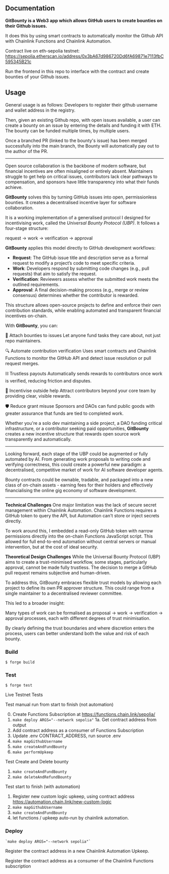 ## Documentation

**GitBounty is a Web3 app which allows GitHub users to create bounties on their Github issues.**

It does this by using smart contracts to automatically monitor the Github API with Chainlink Functions and Chainlink Automation.

Contract live on eth-sepolia testnet:
https://sepolia.etherscan.io/address/0x3bA67d986720Dd6fA69871e7113fbC595345B21c

Run the frontend in this repo to interface with the contract and create bounties of your Github issues.

## Usage

General usage is as follows:
Developers to register their github username and wallet address in the registry.

Then, given an existing Github repo, with open issues available, a user can create a bounty on an issue by entering the details and funding it with ETH. The bounty can be funded multiple times, by multiple users.

Once a branched PR (linked to the bounty's issue) has been merged successfully into the main branch, the Bounty will automatically pay out to the author of the PR.

---

Open source collaboration is the backbone of modern software, but financial incentives are often misaligned or entirely absent. Maintainers struggle to get help on critical issues, contributors lack clear pathways to compensation, and sponsors have little transparency into what their funds achieve.

**GitBounty** solves this by turning GitHub issues into open, permissionless bounties. It creates a decentralised incentive layer for software collaboration.

It is a working implementation of a generalised protocol I designed for incentivising work, called the _Universal Bounty Protocol (UBP)_. It follows a four-stage structure:

request → work → verification → approval

**GitBounty** applies this model directly to GitHub development workflows:

- **Request**: The GitHub issue title and description serve as a formal request to modify a project’s code to meet specific criteria.
- **Work**: Developers respond by submitting code changes (e.g., pull requests) that aim to satisfy the request.
- **Verification**: Reviewers assess whether the submitted work meets the outlined requirements.
- **Approval**: A final decision-making process (e.g., merge or review consensus) determines whether the contributor is rewarded.

This structure allows open-source projects to define and enforce their own contribution standards, while enabling automated and transparent financial incentives on-chain.

With **GitBounty**, you can:

💸 Attach bounties to issues
Let anyone fund tasks they care about, not just repo maintainers.

🔍 Automate contribution verification
Uses smart contracts and Chainlink Functions to monitor the GitHub API and detect issue resolution or pull request merges.

⛓ Trustless payouts
Automatically sends rewards to contributors once work is verified, reducing friction and disputes.

🤝 Incentivise outside help
Attract contributors beyond your core team by providing clear, visible rewards.

🛡 Reduce grant misuse
Sponsors and DAOs can fund public goods with greater assurance that funds are tied to completed work.

Whether you're a solo dev maintaining a side project, a DAO funding critical infrastructure, or a contributor seeking paid opportunities, **GitBounty** creates a new incentive structure that rewards open source work transparently and automatically.

---

Looking forward, each stage of the UBP could be augmented or fully automated by AI. From generating work proposals to writing code and verifying correctness, this could create a powerful new paradigm: a decentralised, competitive market of work for AI software developer agents.

Bounty contracts could be ownable, tradable, and packaged into a new class of on-chain assets - earning fees for their holders and effectively financialising the online gig economy of software development.

---

**Technical Challenges**
One major limitation was the lack of secure secret management within Chainlink Automation. Chainlink Functions requires a GitHub token to query the API, but Automation can't store or inject secrets directly.

To work around this, I embedded a read-only GitHub token with narrow permissions directly into the on-chain Functions JavaScript script. This allowed for full end-to-end automation without central servers or manual intervention, but at the cost of ideal security.

**Theoretical Design Challenges**
While the Universal Bounty Protocol (UBP) aims to create a trust-minimised workflow, some stages, particularly approval, cannot be made fully trustless. The decision to merge a GitHub pull request remains subjective and human-driven.

To address this, GitBounty embraces flexible trust models by allowing each project to define its own PR approver structure. This could range from a single maintainer to a decentralised reviewer committee.

This led to a broader insight:

Many types of work can be formalised as proposal → work → verification → approval processes, each with different degrees of trust minimisation.

By clearly defining the trust boundaries and where discretion enters the process, users can better understand both the value and risk of each bounty.

### Build

```shell
$ forge build
```

### Test

```shell
$ forge test
```

Live Testnet Tests

Test manual run from start to finish (not automation)

0. Create Functions Subscription at https://functions.chain.link/sepolia/
1. `make deploy ARGS="--network sepolia"`
   1a. Get contract address from output
2. Add contract address as a consumer of Functions Subscription
3. Update .env CONTRACT_ADDRESS, run source .env
4. `make mapGithubUsername`
5. `make createAndFundBounty`
6. `make performUpkeep`

Test Create and Delete bounty

1. `make createAndFundBounty`
2. `make deleteAndRefundBounty`

Test start to finish (with automation)

1. Register new custom logic upkeep, using contract address https://automation.chain.link/new-custom-logic
2. `make mapGithubUsername`
3. `make createAndFundBounty`
4. let functions / upkeep auto-run by chainlink automation.

### Deploy

```shell
`make deploy ARGS="--network sepolia"`
```

Register the contract address in a new Chainlink Automation Upkeep.

Register the contract address as a consumer of the Chainlink Functions subscription
